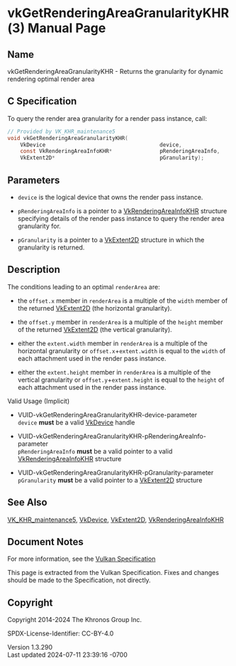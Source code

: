 # vkGetRenderingAreaGranularityKHR(3) Manual Page

## Name

vkGetRenderingAreaGranularityKHR - Returns the granularity for dynamic
rendering optimal render area



## <a href="#_c_specification" class="anchor"></a>C Specification

To query the render area granularity for a render pass instance, call:

``` c
// Provided by VK_KHR_maintenance5
void vkGetRenderingAreaGranularityKHR(
    VkDevice                                    device,
    const VkRenderingAreaInfoKHR*               pRenderingAreaInfo,
    VkExtent2D*                                 pGranularity);
```

## <a href="#_parameters" class="anchor"></a>Parameters

- `device` is the logical device that owns the render pass instance.

- `pRenderingAreaInfo` is a pointer to a
  [VkRenderingAreaInfoKHR](https://registry.khronos.org/vulkan/specs/1.3-extensions/man/html/VkRenderingAreaInfoKHR.html) structure
  specifying details of the render pass instance to query the render
  area granularity for.

- `pGranularity` is a pointer to a [VkExtent2D](https://registry.khronos.org/vulkan/specs/1.3-extensions/man/html/VkExtent2D.html)
  structure in which the granularity is returned.

## <a href="#_description" class="anchor"></a>Description

The conditions leading to an optimal `renderArea` are:

- the `offset.x` member in `renderArea` is a multiple of the `width`
  member of the returned [VkExtent2D](https://registry.khronos.org/vulkan/specs/1.3-extensions/man/html/VkExtent2D.html) (the horizontal
  granularity).

- the `offset.y` member in `renderArea` is a multiple of the `height`
  member of the returned [VkExtent2D](https://registry.khronos.org/vulkan/specs/1.3-extensions/man/html/VkExtent2D.html) (the vertical
  granularity).

- either the `extent.width` member in `renderArea` is a multiple of the
  horizontal granularity or `offset.x`+`extent.width` is equal to the
  `width` of each attachment used in the render pass instance.

- either the `extent.height` member in `renderArea` is a multiple of the
  vertical granularity or `offset.y`+`extent.height` is equal to the
  `height` of each attachment used in the render pass instance.

Valid Usage (Implicit)

- <a href="#VUID-vkGetRenderingAreaGranularityKHR-device-parameter"
  id="VUID-vkGetRenderingAreaGranularityKHR-device-parameter"></a>
  VUID-vkGetRenderingAreaGranularityKHR-device-parameter  
  `device` **must** be a valid [VkDevice](https://registry.khronos.org/vulkan/specs/1.3-extensions/man/html/VkDevice.html) handle

- <a
  href="#VUID-vkGetRenderingAreaGranularityKHR-pRenderingAreaInfo-parameter"
  id="VUID-vkGetRenderingAreaGranularityKHR-pRenderingAreaInfo-parameter"></a>
  VUID-vkGetRenderingAreaGranularityKHR-pRenderingAreaInfo-parameter  
  `pRenderingAreaInfo` **must** be a valid pointer to a valid
  [VkRenderingAreaInfoKHR](https://registry.khronos.org/vulkan/specs/1.3-extensions/man/html/VkRenderingAreaInfoKHR.html) structure

- <a href="#VUID-vkGetRenderingAreaGranularityKHR-pGranularity-parameter"
  id="VUID-vkGetRenderingAreaGranularityKHR-pGranularity-parameter"></a>
  VUID-vkGetRenderingAreaGranularityKHR-pGranularity-parameter  
  `pGranularity` **must** be a valid pointer to a
  [VkExtent2D](https://registry.khronos.org/vulkan/specs/1.3-extensions/man/html/VkExtent2D.html) structure

## <a href="#_see_also" class="anchor"></a>See Also

[VK_KHR_maintenance5](https://registry.khronos.org/vulkan/specs/1.3-extensions/man/html/VK_KHR_maintenance5.html),
[VkDevice](https://registry.khronos.org/vulkan/specs/1.3-extensions/man/html/VkDevice.html), [VkExtent2D](https://registry.khronos.org/vulkan/specs/1.3-extensions/man/html/VkExtent2D.html),
[VkRenderingAreaInfoKHR](https://registry.khronos.org/vulkan/specs/1.3-extensions/man/html/VkRenderingAreaInfoKHR.html)

## <a href="#_document_notes" class="anchor"></a>Document Notes

For more information, see the <a
href="https://registry.khronos.org/vulkan/specs/1.3-extensions/html/vkspec.html#vkGetRenderingAreaGranularityKHR"
target="_blank" rel="noopener">Vulkan Specification</a>

This page is extracted from the Vulkan Specification. Fixes and changes
should be made to the Specification, not directly.

## <a href="#_copyright" class="anchor"></a>Copyright

Copyright 2014-2024 The Khronos Group Inc.

SPDX-License-Identifier: CC-BY-4.0

Version 1.3.290  
Last updated 2024-07-11 23:39:16 -0700
